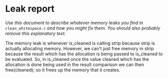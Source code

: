 # Leak report

_Use this document to describe whatever memory leaks you find in `clean_whitespace.c` and how you might fix them. You should also probably remove this explanatory text._

The memory leak is whenever is_cleaned is calling strip because strip is actually allocating memory. However, we can't just free memory in strip because the result which has the allocation is being passed to is_cleaned to be evaluated. So, in is_cleaned once the value cleaned which has the allocation is done being used in the result comparison we can then free(cleaned); so it frees up the memory that it creates.
